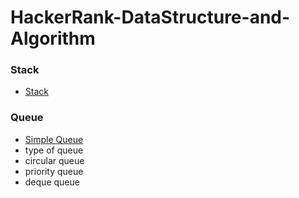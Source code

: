 # HackerRank-DataStructure-and-Algorithm

### Stack
- [Stack](https://github.com/erogluegemen/Data-Structure-and-Algorithm/blob/main/Stack/stack_1.ipynb)

### Queue
- [Simple Queue](https://github.com/erogluegemen/Data-Structure-and-Algorithm/blob/main/Queue/%5B1%5Dsimple_queue.ipynb)
- type of queue
- circular queue
- priority queue
- deque queue
